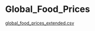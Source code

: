 # Global_Food_Prices
[global_food_prices_extended.csv](https://github.com/user-attachments/files/18936323/global_food_prices_extended.csv)
